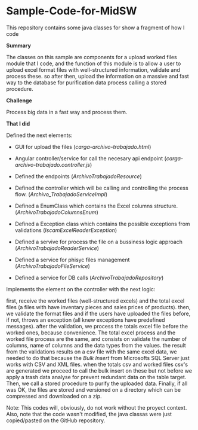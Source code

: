 # Sample-Code-for-MidSW
This repository contains some java classes for show a fragment of how I code

**Summary**

The classes on this sample are components for a upload worked files module that I code, and the function of this module
is to allow a user to upload excel format files with well-structured information, validate and process these. so after then, upload
the information on a massive and fast way to the database for purification data process calling a stored procedure.

**Challenge**

Process big data in a fast way and process them.

**That I did**

Defined the next elements:

* GUI for upload the files (_carga-archivo-trabajado.html_)
* Angular controller/service for call the necesary api endpoint (_carga-archivo-trabajado.controller.js_)

* Defined the endpoints (_ArchivoTrabajadoResource_)
* Defined the controller which will be calling and controlling the process flow. (_Archivo_TrabajadoServiceImpl_) 
* Defined a EnumClass which contains the Excel columns structure. (_ArchivoTrabajadoColumnsEnum_)
* Defined a Exception class which contains the possible exceptions from validations (_IscamExcelReaderException_)
* Defined a servive for process the file on a bussiness logic approach (_ArchivoTrabajadoReaderService_)
* Defined a service for phisyc files management (_ArchivoTrabajadoFileService_)
* Defined a service for DB calls (_ArchivoTrabajadoRepository_)

Implements the element on the controller with the next logic:

first, receive the worked files (well-structured excels) and the total excel files (a files with have inventary pieces and sales prices of products).
then, we validate the format files and if the users have uploaded the files before, if not, throws an exception (all knew exceptions have predefined messages).
after the validation, we process the totals excel file before the worked ones, because convenience.
The total excel process and the worked file process are the same, and consists on validate the number of columns, name of columns and the data types from the values.
the result from the validations results on a csv file with the same excel data, we needed to do that because the _Bulk Insert_ from Microsofts SQL Server 
just works with CSV and XML files.
when the totals csv and worked files csv's are generated we proceed to call the bulk insert on these but not before we apply a trash data analyse 
for prevent redundant data on the table target.
Then, we call a stored procedure to purify the uploaded data.
Finally, if all was OK, the files are stored and versioned on a directory which can be compressed and downloaded on a zip.

Note:
This codes will, obviously, do not work without the proyect context.
Also, note that the code wasn't modified, the java classas were just copied/pasted on the GitHub repository.
 
